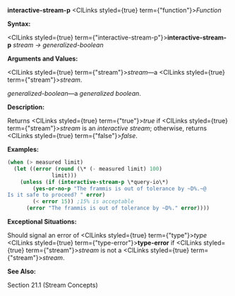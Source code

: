 **interactive-stream-p** <ClLinks styled={true} term={"function"}><i>Function</i></ClLinks> 



**Syntax:** 



<ClLinks styled={true} term={"interactive-stream-p"}><b>interactive-stream-p</b></ClLinks> *stream → generalized-boolean* 



**Arguments and Values:** 



<ClLinks styled={true} term={"stream"}><i>stream</i></ClLinks>—a <ClLinks styled={true} term={"stream"}><i>stream</i></ClLinks>. 



*generalized-boolean*—a *generalized boolean*. 



**Description:** 



Returns <ClLinks styled={true} term={"true"}><i>true</i></ClLinks> if <ClLinks styled={true} term={"stream"}><i>stream</i></ClLinks> is an *interactive stream*; otherwise, returns <ClLinks styled={true} term={"false"}><i>false</i></ClLinks>. 



**Examples:**
```lisp
(when (> measured limit) 
  (let ((error (round (\* (- measured limit) 100) 
		      limit))) 
    (unless (if (interactive-stream-p \*query-io\*) 
		(yes-or-no-p "The frammis is out of tolerance by ~D%.~@ 
Is it safe to proceed? " error) 
		(< error 15)) ;15% is acceptable 
      (error "The frammis is out of tolerance by ~D%." error)))) 
```
**Exceptional Situations:** 



Should signal an error of <ClLinks styled={true} term={"type"}><i>type</i></ClLinks> <ClLinks styled={true} term={"type-error"}><b>type-error</b></ClLinks> if <ClLinks styled={true} term={"stream"}><i>stream</i></ClLinks> is not a <ClLinks styled={true} term={"stream"}><i>stream</i></ClLinks>. 



**See Also:** 



Section 21.1 (Stream Concepts) 



